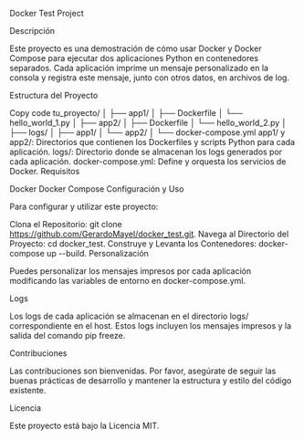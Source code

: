 Docker Test Project

Descripción

Este proyecto es una demostración de cómo usar Docker y Docker Compose para ejecutar dos aplicaciones Python en contenedores separados. Cada aplicación imprime un mensaje personalizado en la consola y registra este mensaje, junto con otros datos, en archivos de log.

Estructura del Proyecto

Copy code
tu_proyecto/
│
├── app1/
│ ├── Dockerfile
│ └── hello_world_1.py
│
├── app2/
│ ├── Dockerfile
│ └── hello_world_2.py
│
├── logs/
│ ├── app1/
│ └── app2/
│
└── docker-compose.yml
app1/ y app2/: Directorios que contienen los Dockerfiles y scripts Python para cada aplicación.
logs/: Directorio donde se almacenan los logs generados por cada aplicación.
docker-compose.yml: Define y orquesta los servicios de Docker.
Requisitos

Docker
Docker Compose
Configuración y Uso

Para configurar y utilizar este proyecto:

Clona el Repositorio: git clone https://github.com/GerardoMayel/docker_test.git.
Navega al Directorio del Proyecto: cd docker_test.
Construye y Levanta los Contenedores: docker-compose up --build.
Personalización

Puedes personalizar los mensajes impresos por cada aplicación modificando las variables de entorno en docker-compose.yml.

Logs

Los logs de cada aplicación se almacenan en el directorio logs/ correspondiente en el host. Estos logs incluyen los mensajes impresos y la salida del comando pip freeze.

Contribuciones

Las contribuciones son bienvenidas. Por favor, asegúrate de seguir las buenas prácticas de desarrollo y mantener la estructura y estilo del código existente.

Licencia

Este proyecto está bajo la Licencia MIT.
